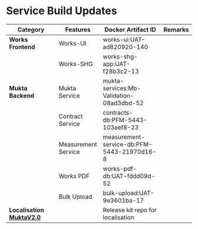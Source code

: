 # Service Build Updates

<table><thead><tr><th width="199">Category</th><th>Features</th><th width="265">Docker Artifact ID</th><th>Remarks</th></tr></thead><tbody><tr><td><strong>Works Frontend</strong></td><td>Works-UI</td><td>works-ui:UAT-ad820920-140</td><td></td></tr><tr><td></td><td>Works-SHG</td><td>works-shg-app:UAT-f28b3c2-13</td><td></td></tr><tr><td><strong>Mukta Backend</strong></td><td>Mukta Service</td><td>mukta-services:Mb-Validation-08ad3dbd-52</td><td></td></tr><tr><td></td><td>Contract Service</td><td>contracts-db:PFM-5443-103aef8-23</td><td></td></tr><tr><td></td><td>Measurement Service</td><td>measurement-service-db:PFM-5443-21970d16-8</td><td></td></tr><tr><td></td><td>Works PDF</td><td>works-pdf-db:UAT-fddd09d-52</td><td></td></tr><tr><td></td><td>Bulk Upload</td><td>bulk-upload:UAT-9e3601ba-17</td><td></td></tr><tr><td><strong>Localisation</strong> <a href="https://github.com/egovernments/IFIX-releasekit/tree/master/Localization/works/mukta%20v2.0"><strong>MuktaV2.0</strong></a></td><td></td><td>Release kit repo for localisation</td><td></td></tr></tbody></table>
